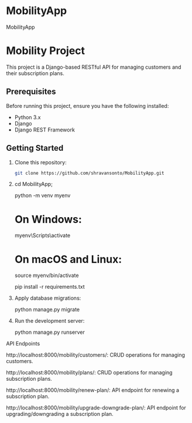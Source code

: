 # MobilityApp
MobilityApp

# Mobility Project

This project is a Django-based RESTful API for managing customers and their subscription plans.

## Prerequisites

Before running this project, ensure you have the following installed:

- Python 3.x
- Django
- Django REST Framework

## Getting Started

1. Clone this repository:
   ```bash
   git clone https://github.com/shravansonto/MobilityApp.git

2. cd MobilityApp;

    python -m venv myenv

    # On Windows:
    myenv\Scripts\activate
    
    # On macOS and Linux:
    source myenv/bin/activate

    pip install -r requirements.txt

3. Apply database migrations:

    python manage.py migrate

4. Run the development server:

    python manage.py runserver

API Endpoints

http://localhost:8000/mobility/customers/: CRUD operations for managing customers.

http://localhost:8000/mobility/plans/: CRUD operations for managing subscription plans.

http://localhost:8000/mobility/renew-plan/: API endpoint for renewing a subscription plan.

http://localhost:8000/mobility/upgrade-downgrade-plan/: API endpoint for upgrading/downgrading a subscription plan.

